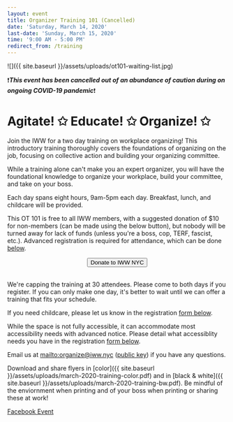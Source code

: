 ```yaml
---
layout: event
title: Organizer Training 101 (Cancelled)
date: 'Saturday, March 14, 2020'
last-date: 'Sunday, March 15, 2020'
time: '9:00 AM - 5:00 PM'
redirect_from: /training
---
```

![]({{ site.baseurl }}/assets/uploads/ot101-waiting-list.jpg)

❗️***This event has been cancelled out of an abundance of caution during on ongoing COVID-19 pandemic***❗

# Agitate! ✩ Educate! ✩ Organize! ✩

Join the IWW for a two day training on workplace organizing! This introductory training thoroughly covers the foundations of organizing on the job, focusing on collective action and building your organizing committee.

While a training alone can't make you an expert organizer, you will have the foundational knowledge to organize your workplace, build your committee, and take on your boss.

Each day spans eight hours, 9am-5pm each day. Breakfast, lunch, and childcare will be provided.

This OT 101 is free to all IWW members, with a suggested donation of $10 for non-members (can be made using the below button), but nobody will be turned away for lack of funds (unless you're a boss, cop, TERF, fascist, etc.). Advanced registration is required for attendance, which can be done [below](#registration).

<div style="text-align:center;"><a href="{{ site.url }}/#donate" target="_blank"><button class="large" type="submit" name="submit" style="text-align:center;" ontouchstart="">Donate to IWW NYC</button></a></div><br>

We're capping the training at 30 attendees. Please come to both days if you register. If you can only make one day, it's better to wait until we can offer a training that fits your schedule.

If you need childcare, please let us know in the registration [form below](#registration).

While the space is not fully accessible, it can accommodate most accessibility needs with advanced notice. Please detail what accessiblity needs you have in the registration [form below](#registration).

Email us at <mailto:organize@iww.nyc> ([public key](/assets/keys/publickey.organize@iww.nyc.asc)) if you have any questions.

Download and share flyers in [color]({{ site.baseurl }}/assets/uploads/march-2020-training-color.pdf) and in [black & white]({{ site.baseurl }}/assets/uploads/march-2020-training-bw.pdf). Be mindful of the enviornment when printing and of your boss when printing or sharing these at work!

[Facebook Event](https://www.facebook.com/events/1335543346625101/)

<script src="https://static.airtable.com/js/embed/embed_snippet_v1.js"></script><iframe style="display:none;" id="registration" class="airtable-embed airtable-dynamic-height" src="https://airtable.com/embed/shrzDSrUeeUNjVQ1N?backgroundColor=red" frameborder="0" onmousewheel="" width="100%" height="3699" style="background: transparent; border: 0;"></iframe><br>
